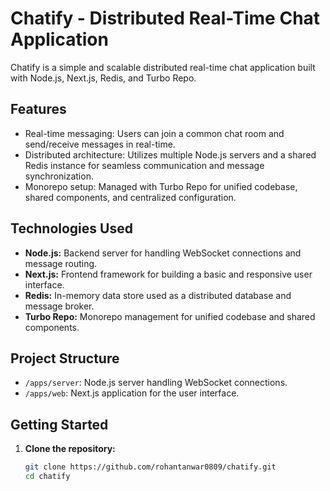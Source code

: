 # Chatify - Distributed Real-Time Chat Application

Chatify is a simple and scalable distributed real-time chat application built with Node.js, Next.js, Redis, and Turbo Repo.

## Features

- Real-time messaging: Users can join a common chat room and send/receive messages in real-time.
- Distributed architecture: Utilizes multiple Node.js servers and a shared Redis instance for seamless communication and message synchronization.
- Monorepo setup: Managed with Turbo Repo for unified codebase, shared components, and centralized configuration.

## Technologies Used

- **Node.js:** Backend server for handling WebSocket connections and message routing.
- **Next.js:** Frontend framework for building a basic and responsive user interface.
- **Redis:** In-memory data store used as a distributed database and message broker.
- **Turbo Repo:** Monorepo management for unified codebase and shared components.

## Project Structure

- `/apps/server`: Node.js server handling WebSocket connections.
- `/apps/web`: Next.js application for the user interface.

## Getting Started

1. **Clone the repository:**
   ```bash
   git clone https://github.com/rohantanwar0809/chatify.git
   cd chatify
   ```
